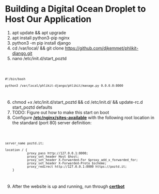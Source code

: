 # Building a Digital Ocean Droplet to Host Our Application
1. apt update && apt upgrade
2. apt install python3-pip nginx
3. python3 -m pip install django
4. cd /var/local/ && git clone https://github.com/djkemmet/phlikit-django.git
5. nano /etc/init.d/start_poztd

<code>

    #!/bin/bash

    python3 /var/local/phlikit-django/phlikit/manage.py 0.0.0.0:8000

</code>

6. chmod +x /etc/init.d/start_poztd && cd /etc/init.d/ && update-rc.d start_poztd defaults
7. TODO: Figure out how to make this start on boot
8. Configure <b>[/etc/nginx/sites-available](https://mattsegal.dev/nginx-django-reverse-proxy-config.html)</b> with the following root location in the standard (port 80) server definition:

<code>

    server_name poztd.it;

    location / {
                proxy_pass http://127.0.0.1:8000;
                proxy_set_header Host $host;
                proxy_set_header X-Forwarded-For $proxy_add_x_forwarded_for;
                proxy_set_header X-Forwarded-Proto $scheme;
                proxy_redirect http://127.0.0.1:8000 https://poztd.it;
        }

</code>

9. After the website is up and running, run through <b>[certbot](https://certbot.eff.org)</b>


